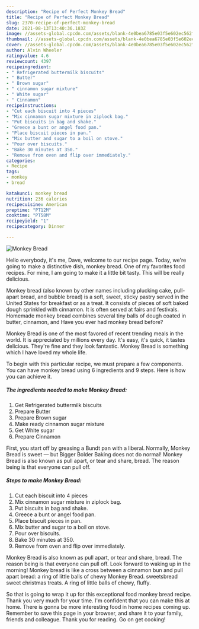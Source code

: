 ```yaml
---
description: "Recipe of Perfect Monkey Bread"
title: "Recipe of Perfect Monkey Bread"
slug: 2370-recipe-of-perfect-monkey-bread
date: 2021-08-13T13:40:36.183Z
image: //assets-global.cpcdn.com/assets/blank-4e0bea6785e03f5e602ec562f230caae08da540cada707380b4fe1bbebba43da.png
thumbnail: //assets-global.cpcdn.com/assets/blank-4e0bea6785e03f5e602ec562f230caae08da540cada707380b4fe1bbebba43da.png
cover: //assets-global.cpcdn.com/assets/blank-4e0bea6785e03f5e602ec562f230caae08da540cada707380b4fe1bbebba43da.png
author: Alvin Wheeler
ratingvalue: 4.6
reviewcount: 4397
recipeingredient:
- " Refrigerated buttermilk biscuits"
- " Butter"
- " Brown sugar"
- " cinnamon sugar mixture"
- " White sugar"
- " Cinnamon"
recipeinstructions:
- "Cut each biscuit into 4 pieces"
- "Mix cinnamon sugar mixture in ziplock bag."
- "Put biscuits in bag and shake."
- "Greece a bunt or angel food pan."
- "Place biscuit pieces in pan."
- "Mix butter and sugar to a boil on stove."
- "Pour over biscuits."
- "Bake 30 minutes at 350."
- "Remove from oven and flip over immediately."
categories:
- Recipe
tags:
- monkey
- bread

katakunci: monkey bread 
nutrition: 236 calories
recipecuisine: American
preptime: "PT12M"
cooktime: "PT58M"
recipeyield: "1"
recipecategory: Dinner

---
```



![Monkey Bread](//assets-global.cpcdn.com/assets/blank-4e0bea6785e03f5e602ec562f230caae08da540cada707380b4fe1bbebba43da.png)

Hello everybody, it's me, Dave, welcome to our recipe page. Today, we're going to make a distinctive dish, monkey bread. One of my favorites food recipes. For mine, I am going to make it a little bit tasty. This will be really delicious.

Monkey bread (also known by other names including plucking cake, pull-apart bread, and bubble bread) is a soft, sweet, sticky pastry served in the United States for breakfast or as a treat. It consists of pieces of soft baked dough sprinkled with cinnamon. It is often served at fairs and festivals. Homemade monkey bread combines several tiny balls of dough coated in butter, cinnamon, and Have you ever had monkey bread before?

Monkey Bread is one of the most favored of recent trending meals in the world. It is appreciated by millions every day. It's easy, it's quick, it tastes delicious. They're fine and they look fantastic. Monkey Bread is something which I have loved my whole life.


To begin with this particular recipe, we must prepare a few components. You can have monkey bread using 6 ingredients and 9 steps. Here is how you can achieve it.

<!--inarticleads1-->

##### The ingredients needed to make Monkey Bread:

1. Get  Refrigerated buttermilk biscuits
1. Prepare  Butter
1. Prepare  Brown sugar
1. Make ready  cinnamon sugar mixture
1. Get  White sugar
1. Prepare  Cinnamon


First, you start off by greasing a Bundt pan with a liberal. Normally, Monkey Bread is sweet — but Bigger Bolder Baking does not do normal! Monkey Bread is also known as pull apart, or tear and share, bread. The reason being is that everyone can pull off. 

<!--inarticleads2-->

##### Steps to make Monkey Bread:

1. Cut each biscuit into 4 pieces
1. Mix cinnamon sugar mixture in ziplock bag.
1. Put biscuits in bag and shake.
1. Greece a bunt or angel food pan.
1. Place biscuit pieces in pan.
1. Mix butter and sugar to a boil on stove.
1. Pour over biscuits.
1. Bake 30 minutes at 350.
1. Remove from oven and flip over immediately.


Monkey Bread is also known as pull apart, or tear and share, bread. The reason being is that everyone can pull off. Look forward to waking up in the morning! Monkey bread is like a cross between a cinnamon bun and pull apart bread: a ring of little balls of chewy Monkey Bread. sweetsbread sweet christmas treats. A ring of little balls of chewy, fluffy. 

So that is going to wrap it up for this exceptional food monkey bread recipe. Thank you very much for your time. I'm confident that you can make this at home. There is gonna be more interesting food in home recipes coming up. Remember to save this page in your browser, and share it to your family, friends and colleague. Thank you for reading. Go on get cooking!

